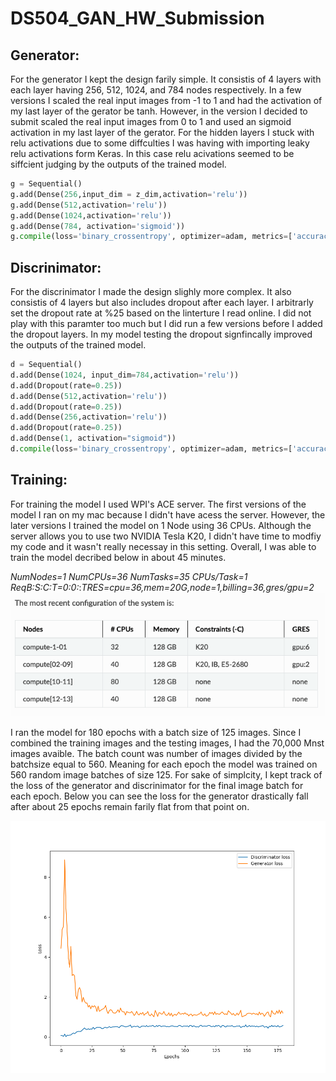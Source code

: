 # DS504_GAN_HW_Submission

## Generator:
For the generator I kept the design farily simple. It consistis of 4 layers with each layer having 256, 512, 1024, and 784 nodes respectively. In a few versions I scaled the real input images from -1 to 1 and had the activation of my last layer of the gerator be tanh. However, in the version I decided to submit scaled the real input images from 0 to 1 and used an sigmoid activation in my last layer  of the gerator. For the hidden layers I stuck with relu activations due to some diffculties I was having with importing leaky relu activations form Keras. In this case relu acivations seemed to be siffcient judging by the outputs of the trained model. 

```python
g = Sequential()
g.add(Dense(256,input_dim = z_dim,activation='relu'))
g.add(Dense(512,activation='relu'))
g.add(Dense(1024,activation='relu'))
g.add(Dense(784, activation='sigmoid')) 
g.compile(loss='binary_crossentropy', optimizer=adam, metrics=['accuracy'])
```

## Discrinimator:
For the discrinimator I made the design slighly more complex. It also consistis of 4 layers but also includes dropout after each layer. I arbitrarly set the dropout rate at %25 based on the linterture I read online. I did not play with this paramter too much but I did run a few versions before I added the dropout layers. In my model testing the dropout signfincally improved the outputs of the trained model.  

```python
d = Sequential()
d.add(Dense(1024, input_dim=784,activation='relu'))
d.add(Dropout(rate=0.25))
d.add(Dense(512,activation='relu'))
d.add(Dropout(rate=0.25))
d.add(Dense(256,activation='relu'))
d.add(Dropout(rate=0.25))
d.add(Dense(1, activation="sigmoid")) 
d.compile(loss='binary_crossentropy', optimizer=adam, metrics=['accuracy'])
```
## Training:
For training the model I used WPI's ACE server. The first versions of the model I ran on my mac because I didn't have acess the server. However, the later versions I trained the model on 1 Node using 36 CPUs. Although the server allows you to use two NVIDIA Tesla K20, I didn't have time to modfiy my code and it wasn't really necessay in this setting. Overall, I was able to train the model decribed below in about 45 minutes. 

*NumNodes=1 NumCPUs=36 NumTasks=35 CPUs/Task=1 ReqB:S:C:T=0:0:*:*TRES=cpu=36,mem=20G,node=1,billing=36,gres/gpu=2*
![ACE](img/ACE_server.png)

I ran the model for 180 epochs with a batch size of 125 images. Since I combined the training images and the testing images, I had the 70,000 Mnst images avaible. The batch count was number of images divided by the batchsize equal to 560. Meaning for each epoch the model was trained on 560 random image batches of size 125. For sake of simplcity, I kept track of the loss of the generator and discrinimator for the final image batch for each epoch. Below you can see the loss for the generator drastically fall after about 25 epochs remain farily flat from that point on.   

![Loss](img/GAN__loss.png)







